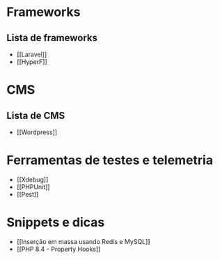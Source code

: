 
# Frameworks

## Lista de frameworks
- [[Laravel]]
- [[HyperF]]

# CMS
## Lista de CMS
- [[Wordpress]]

# Ferramentas de testes e telemetria
- [[Xdebug]]
- [[PHPUnit]]
- [[Pest]]

# Snippets e dicas
- [[Inserção em massa usando Redis e MySQL]]
- [[PHP 8.4 - Property Hooks]]
